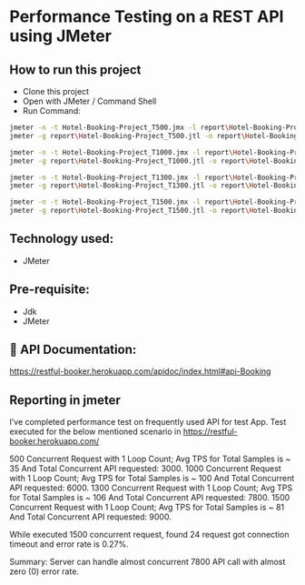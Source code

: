 # Performance Testing on a REST API using JMeter

## How to run this project
- Clone this project
- Open with JMeter / Command Shell
- Run Command:
```bash
jmeter -n -t Hotel-Booking-Project_T500.jmx -l report\Hotel-Booking-Project_T500.jtl
jmeter -g report\Hotel-Booking-Project_T500.jtl -o report\Hotel-Booking-Project_T500.html

jmeter -n -t Hotel-Booking-Project_T1000.jmx -l report\Hotel-Booking-Project_T1000.jtl
jmeter -g report\Hotel-Booking-Project_T1000.jtl -o report\Hotel-Booking-Project_T1000.html

jmeter -n -t Hotel-Booking-Project_T1300.jmx -l report\Hotel-Booking-Project_T1300.jtl
jmeter -g report\Hotel-Booking-Project_T1300.jtl -o report\Hotel-Booking-Project_T1300.html

jmeter -n -t Hotel-Booking-Project_T1500.jmx -l report\Hotel-Booking-Project_T1500.jtl
jmeter -g report\Hotel-Booking-Project_T1500.jtl -o report\Hotel-Booking-Project_T1500.html
```
## Technology used:
- JMeter

## Pre-requisite:
- Jdk
- JMeter

## 🔗 API Documentation:
https://restful-booker.herokuapp.com/apidoc/index.html#api-Booking

## Reporting in jmeter

I’ve completed performance test on frequently used API for test App. 
Test executed for the below mentioned scenario in https://restful-booker.herokuapp.com/

500 Concurrent Request with 1 Loop Count; Avg TPS for Total Samples is ~ 35 And Total Concurrent API requested: 3000.
1000 Concurrent Request with 1 Loop Count; Avg TPS for Total Samples is ~ 100 And Total Concurrent API requested: 6000.
1300 Concurrent Request with 1 Loop Count; Avg TPS for Total Samples is ~ 106 And Total Concurrent API requested: 7800.
1500 Concurrent Request with 1 Loop Count; Avg TPS for Total Samples is ~ 81 And Total Concurrent API requested: 9000.

While executed 1500 concurrent request, found  24 request got connection timeout and error rate is 0.27%. 

Summary: Server can handle almost concurrent 7800 API call with almost zero (0) error rate.
